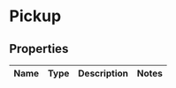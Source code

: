 # Pickup

## Properties
Name | Type | Description | Notes
------------ | ------------- | ------------- | -------------

